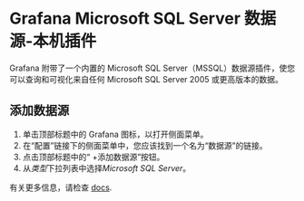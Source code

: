 # Grafana Microsoft SQL Server 数据源-本机插件

Grafana 附带了一个内置的 Microsoft SQL Server（MSSQL）数据源插件，使您可以查询和可视化来自任何 Microsoft SQL Server 2005 或更高版本的数据。

## 添加数据源

1. 单击顶部标题中的 Grafana 图标，以打开侧面菜单。
2. 在“配置”链接下的侧面菜单中，您应该找到一个名为“数据源”的链接。
3. 点击顶部标题中的“ +添加数据源”按钮。
4. 从*类型*下拉列表中选择*Microsoft SQL Server*。

有关更多信息，请检查 [docs](http://docs.grafana.org/).
